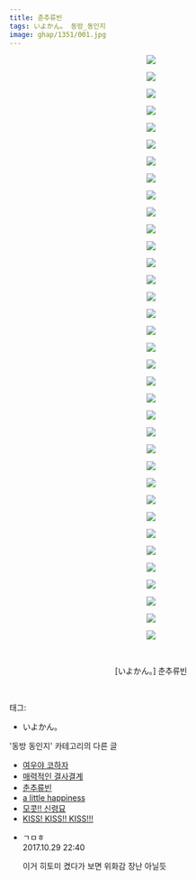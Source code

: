 ```yaml
---
title: 춘추류빈
tags: いよかん。 동방_동인지
image: ghap/1351/001.jpg
---
```

<div class="article">
<p style="text-align: center; clear: none; float: none;"><img src="{{ site.nasurl }}/ghap/1351/001.jpg"/></p>
<p style="text-align: center; clear: none; float: none;"><img src="{{ site.nasurl }}/ghap/1351/002.jpg"/></p>
<p style="text-align: center; clear: none; float: none;"><img src="{{ site.nasurl }}/ghap/1351/003.jpg"/></p>
<p style="text-align: center; clear: none; float: none;"><img src="{{ site.nasurl }}/ghap/1351/004.jpg"/></p>
<p style="text-align: center; clear: none; float: none;"><img src="{{ site.nasurl }}/ghap/1351/005.jpg"/></p>
<p style="text-align: center; clear: none; float: none;"><img src="{{ site.nasurl }}/ghap/1351/006.jpg"/></p>
<p style="text-align: center; clear: none; float: none;"><img src="{{ site.nasurl }}/ghap/1351/007.jpg"/></p>
<p style="text-align: center; clear: none; float: none;"><img src="{{ site.nasurl }}/ghap/1351/008.jpg"/></p>
<p style="text-align: center; clear: none; float: none;"><img src="{{ site.nasurl }}/ghap/1351/009.jpg"/></p>
<p style="text-align: center; clear: none; float: none;"><img src="{{ site.nasurl }}/ghap/1351/010.jpg"/></p>
<p style="text-align: center; clear: none; float: none;"><img src="{{ site.nasurl }}/ghap/1351/011.jpg"/></p>
<p style="text-align: center; clear: none; float: none;"><img src="{{ site.nasurl }}/ghap/1351/012.jpg"/></p>
<p style="text-align: center; clear: none; float: none;"><img src="{{ site.nasurl }}/ghap/1351/013.jpg"/></p>
<p style="text-align: center; clear: none; float: none;"><img src="{{ site.nasurl }}/ghap/1351/014.jpg"/></p>
<p style="text-align: center; clear: none; float: none;"><img src="{{ site.nasurl }}/ghap/1351/015.jpg"/></p>
<p style="text-align: center; clear: none; float: none;"><img src="{{ site.nasurl }}/ghap/1351/016.jpg"/></p>
<p style="text-align: center; clear: none; float: none;"><img src="{{ site.nasurl }}/ghap/1351/017.jpg"/></p>
<p style="text-align: center; clear: none; float: none;"><img src="{{ site.nasurl }}/ghap/1351/018.jpg"/></p>
<p style="text-align: center; clear: none; float: none;"><img src="{{ site.nasurl }}/ghap/1351/019.jpg"/></p>
<p style="text-align: center; clear: none; float: none;"><img src="{{ site.nasurl }}/ghap/1351/020.jpg"/></p>
<p style="text-align: center; clear: none; float: none;"><img src="{{ site.nasurl }}/ghap/1351/021.jpg"/></p>
<p style="text-align: center; clear: none; float: none;"><img src="{{ site.nasurl }}/ghap/1351/022.jpg"/></p>
<p style="text-align: center; clear: none; float: none;"><img src="{{ site.nasurl }}/ghap/1351/023.jpg"/></p>
<p style="text-align: center; clear: none; float: none;"><img src="{{ site.nasurl }}/ghap/1351/024.jpg"/></p>
<p style="text-align: center; clear: none; float: none;"><img src="{{ site.nasurl }}/ghap/1351/025.jpg"/></p>
<p style="text-align: center; clear: none; float: none;"><img src="{{ site.nasurl }}/ghap/1351/026.jpg"/></p>
<p style="text-align: center; clear: none; float: none;"><img src="{{ site.nasurl }}/ghap/1351/027.jpg"/></p>
<p style="text-align: center; clear: none; float: none;"><img src="{{ site.nasurl }}/ghap/1351/028.jpg"/></p>
<p style="text-align: center; clear: none; float: none;"><img src="{{ site.nasurl }}/ghap/1351/029.jpg"/></p>
<p style="text-align: center; clear: none; float: none;"><img src="{{ site.nasurl }}/ghap/1351/030.jpg"/></p>
<p style="text-align: center; clear: none; float: none;"><img src="{{ site.nasurl }}/ghap/1351/031.jpg"/></p>
<p style="text-align: center; clear: none; float: none;"><img src="{{ site.nasurl }}/ghap/1351/032.jpg"/></p>
<p style="text-align: center; clear: none; float: none;"><img src="{{ site.nasurl }}/ghap/1351/033.jpg"/></p>
<p style="text-align: center; clear: none; float: none;"><img src="{{ site.nasurl }}/ghap/1351/034.jpg"/></p>
<p style="text-align: center; clear: none; float: none;"><img src="{{ site.nasurl }}/ghap/1351/035.jpg"/></p>
<p style="text-align: center; clear: none; float: none;"><br/></p>
<p style="text-align: center; clear: none; float: none;">[いよかん。] 춘추류빈</p>
<p><br/></p>
</div><div class="tagTrail">
<p>태그: </p>
<ul>
<li>いよかん。</li>
</ul>
</div><div class="another">
<p>'동방 동인지' 카테고리의 다른 글</p>
<ul>
<li><a href="/2016-08-05-ghap_1353">여우야 코하자</a></li>
<li><a href="/2016-08-05-ghap_1352">매력적인 결사결계</a></li>
<li><a href="/2016-08-05-ghap_1351">춘추류빈</a></li>
<li><a href="/2016-08-05-ghap_1350">a little happiness</a></li>
<li><a href="/2016-08-05-ghap_1349">모콧!! 신령묘</a></li>
<li><a href="/2016-08-04-ghap_1348">KISS! KISS!! KISS!!!</a></li>
</ul>
</div><div class="cb_module cb_fluid">
<div class="cb_wrt cb_profile">
<div class="comment">
<ul>
<li class="cb_thumb_off" id="comment15117361">
<div class="cb_comment_area">
<div class="cb_info_area">
<div class="cb_section">
<span class="cb_nick_name">ㄱㅁㅎ</span>
</div>
<div class="cb_section">
<span class="cb_date">2017.10.29 22:40 </span>
</div>
</div>
<div class="cb_dsc_comment">
<p class="cb_dsc">
											이거 히토미 켰다가 보면 위화감 장난 아닐듯
										</p>
</div>
</div></li>
</ul>
</div>
</div><!-- commentList close -->
</div>